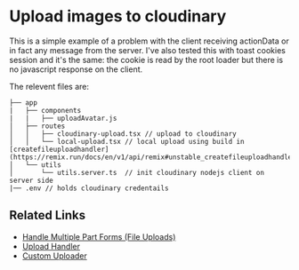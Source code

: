 # Upload images to cloudinary

This is a simple example of a problem with the client receiving actionData or in fact any message from the server. I've also tested this with toast cookies session and it's the same: the cookie is read by the root loader but there is no javascript response on the client.

The relevent files are:

```
├── app
|   ├── components
|   |   ├── uploadAvatar.js
│   ├── routes
│   │   ├── cloudinary-upload.tsx // upload to cloudinary
│   │   └── local-upload.tsx // local upload using build in [createfileuploadhandler](https://remix.run/docs/en/v1/api/remix#unstable_createfileuploadhandler)
│   └── utils
│       └── utils.server.ts  // init cloudinary nodejs client on server side
|── .env // holds cloudinary credentails
```

## Related Links

- [Handle Multiple Part Forms (File Uploads)](https://remix.run/docs/en/v1/api/remix#unstable_parsemultipartformdata-node)
- [Upload Handler](https://remix.run/docs/en/v1/api/remix#uploadhandler)
- [Custom Uploader](https://remix.run/docs/en/v1/api/remix#custom-uploadhandler)
